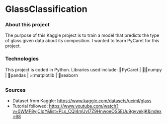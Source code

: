 # GlassClassification

### About this project
The purpose of this Kaggle project is to train a model that predicts the type of glass given data about its composition. I wanted to learn PyCaret for this project.

### Technologies 
This project is coded in Python. Libraries used include: 🧪PyCaret | 🧮🧮numpy | 🐼pandas | 📈matplotlib | 🌊seaborn

### Sources
- Dataset from Kaggle: https://www.kaggle.com/datasets/uciml/glass
- Tutorial followed: https://www.youtube.com/watch?v=0WMF8yjCIdY&list=PLs_CQl4mUvI7Z9HnwoeOS5EUu9gyvekjK&index=68
